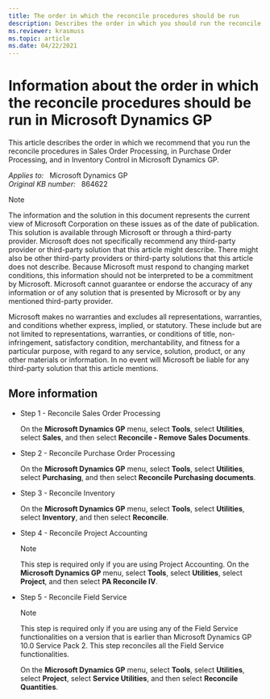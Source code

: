 ```yaml
---
title: The order in which the reconcile procedures should be run
description: Describes the order in which you should run the reconcile procedures in Microsoft Dynamics GP or in Microsoft Business Solutions - Great Plains.
ms.reviewer: krasmuss
ms.topic: article
ms.date: 04/22/2021
---
```

# Information about the order in which the reconcile procedures should be run in Microsoft Dynamics GP

This article describes the order in which we recommend that you run the reconcile procedures in Sales Order Processing, in Purchase Order Processing, and in Inventory Control in Microsoft Dynamics GP.

_Applies to:_ &nbsp; Microsoft Dynamics GP  
_Original KB number:_ &nbsp; 864622

> [!NOTE]
The information and the solution in this document represents the current view of Microsoft Corporation on these issues as of the date of publication. This solution is available through Microsoft or through a third-party provider. Microsoft does not specifically recommend any third-party provider or third-party solution that this article might describe. There might also be other third-party providers or third-party solutions that this article does not describe. Because Microsoft must respond to changing market conditions, this information should not be interpreted to be a commitment by Microsoft. Microsoft cannot guarantee or endorse the accuracy of any information or of any solution that is presented by Microsoft or by any mentioned third-party provider.

Microsoft makes no warranties and excludes all representations, warranties, and conditions whether express, implied, or statutory. These include but are not limited to representations, warranties, or conditions of title, non-infringement, satisfactory condition, merchantability, and fitness for a particular purpose, with regard to any service, solution, product, or any other materials or information. In no event will Microsoft be liable for any third-party solution that this article mentions.

## More information

- Step 1 - Reconcile Sales Order Processing

  On the **Microsoft Dynamics GP** menu, select **Tools**, select **Utilities**, select **Sales**, and then select **Reconcile - Remove Sales Documents**.

- Step 2 - Reconcile Purchase Order Processing

  On the **Microsoft Dynamics GP** menu, select **Tools**, select **Utilities**, select **Purchasing**, and then select **Reconcile Purchasing documents**.

- Step 3 - Reconcile Inventory

  On the **Microsoft Dynamics GP** menu, select **Tools**, select **Utilities**, select **Inventory**, and then select **Reconcile**.

- Step 4 - Reconcile Project Accounting

  > [!NOTE]
  > This step is required only if you are using Project Accounting.
On the **Microsoft Dynamics GP** menu, select **Tools**, select **Utilities**, select **Project**, and then select **PA Reconcile IV**.

- Step 5 - Reconcile Field Service

  > [!NOTE]
  > This step is required only if you are using any of the Field Service functionalities on a version that is earlier than Microsoft Dynamics GP 10.0 Service Pack 2. This step reconciles all the Field Service functionalities.

  On the **Microsoft Dynamics GP** menu, select **Tools**, select **Utilities**, select **Project**, select **Service Utilities**, and then select **Reconcile Quantities**.
